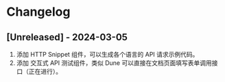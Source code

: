 # Changelog

## [Unreleased] - 2024-03-05

1. 添加 HTTP Snippet 组件，可以生成各个语言的 API 请求示例代码。
2. 添加 交互式 API 测试组件，类似 Dune 可以直接在文档页面填写表单调用接口（正在进行）。
